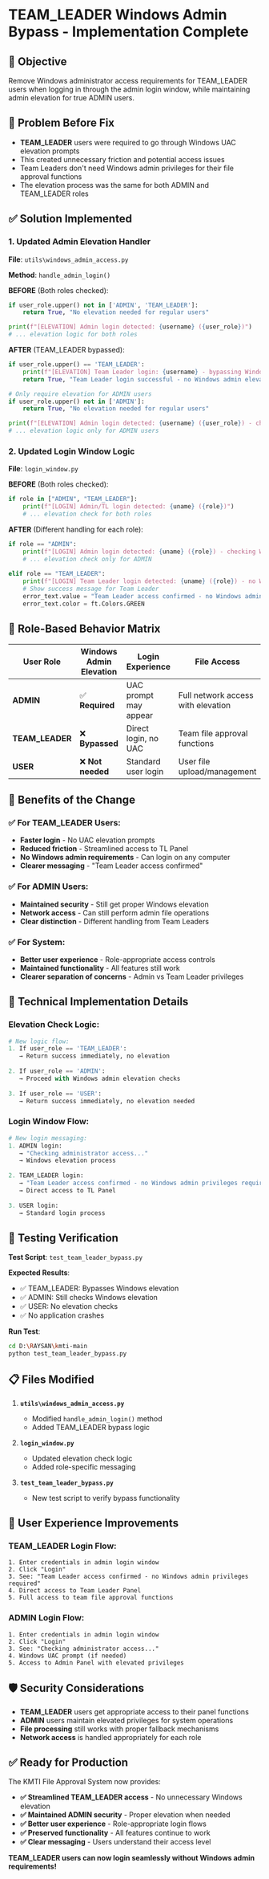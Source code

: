 # TEAM_LEADER Windows Admin Bypass - Implementation Complete

## 🎯 Objective
Remove Windows administrator access requirements for TEAM_LEADER users when logging in through the admin login window, while maintaining admin elevation for true ADMIN users.

## 🚨 Problem Before Fix
- **TEAM_LEADER** users were required to go through Windows UAC elevation prompts
- This created unnecessary friction and potential access issues
- Team Leaders don't need Windows admin privileges for their file approval functions
- The elevation process was the same for both ADMIN and TEAM_LEADER roles

## ✅ Solution Implemented

### 1. **Updated Admin Elevation Handler**
**File**: `utils\windows_admin_access.py`

**Method**: `handle_admin_login()`

**BEFORE** (Both roles checked):
```python
if user_role.upper() not in ['ADMIN', 'TEAM_LEADER']:
    return True, "No elevation needed for regular users"

print(f"[ELEVATION] Admin login detected: {username} ({user_role})")
# ... elevation logic for both roles
```

**AFTER** (TEAM_LEADER bypassed):
```python
if user_role.upper() == 'TEAM_LEADER':
    print(f"[ELEVATION] Team Leader login: {username} - bypassing Windows admin elevation")
    return True, "Team Leader login successful - no Windows admin elevation required"

# Only require elevation for ADMIN users
if user_role.upper() not in ['ADMIN']:
    return True, "No elevation needed for regular users"

print(f"[ELEVATION] Admin login detected: {username} ({user_role}) - checking Windows admin elevation")
# ... elevation logic only for ADMIN users
```

### 2. **Updated Login Window Logic**
**File**: `login_window.py`

**BEFORE** (Both roles checked):
```python
if role in ["ADMIN", "TEAM_LEADER"]:
    print(f"[LOGIN] Admin/TL login detected: {uname} ({role})")
    # ... elevation check for both roles
```

**AFTER** (Different handling for each role):
```python
if role == "ADMIN":
    print(f"[LOGIN] Admin login detected: {uname} ({role}) - checking Windows elevation")
    # ... elevation check only for ADMIN
    
elif role == "TEAM_LEADER":
    print(f"[LOGIN] Team Leader login detected: {uname} ({role}) - no Windows elevation required")
    # Show success message for Team Leader
    error_text.value = "Team Leader access confirmed - no Windows admin privileges required"
    error_text.color = ft.Colors.GREEN
```

## 🎯 Role-Based Behavior Matrix

| User Role | Windows Admin Elevation | Login Experience | File Access |
|-----------|------------------------|------------------|-------------|
| **ADMIN** | ✅ **Required** | UAC prompt may appear | Full network access with elevation |
| **TEAM_LEADER** | ❌ **Bypassed** | Direct login, no UAC | Team file approval functions |
| **USER** | ❌ **Not needed** | Standard user login | User file upload/management |

## 🚀 Benefits of the Change

### ✅ **For TEAM_LEADER Users**:
- **Faster login** - No UAC elevation prompts
- **Reduced friction** - Streamlined access to TL Panel
- **No Windows admin requirements** - Can login on any computer
- **Clearer messaging** - "Team Leader access confirmed"

### ✅ **For ADMIN Users**:
- **Maintained security** - Still get proper Windows elevation
- **Network access** - Can still perform admin file operations
- **Clear distinction** - Different handling from Team Leaders

### ✅ **For System**:
- **Better user experience** - Role-appropriate access controls
- **Maintained functionality** - All features still work
- **Clearer separation of concerns** - Admin vs Team Leader privileges

## 🔧 Technical Implementation Details

### **Elevation Check Logic**:
```python
# New logic flow:
1. If user_role == 'TEAM_LEADER':
   → Return success immediately, no elevation
   
2. If user_role == 'ADMIN':
   → Proceed with Windows admin elevation checks
   
3. If user_role == 'USER':
   → Return success immediately, no elevation needed
```

### **Login Window Flow**:
```python
# New login messaging:
1. ADMIN login:
   → "Checking administrator access..."
   → Windows elevation process
   
2. TEAM_LEADER login:
   → "Team Leader access confirmed - no Windows admin privileges required"
   → Direct access to TL Panel
   
3. USER login:
   → Standard login process
```

## 🧪 Testing Verification

**Test Script**: `test_team_leader_bypass.py`

**Expected Results**:
- ✅ TEAM_LEADER: Bypasses Windows elevation
- ✅ ADMIN: Still checks Windows elevation  
- ✅ USER: No elevation checks
- ✅ No application crashes

**Run Test**:
```bash
cd D:\RAYSAN\kmti-main
python test_team_leader_bypass.py
```

## 📋 Files Modified

1. **`utils\windows_admin_access.py`**
   - Modified `handle_admin_login()` method
   - Added TEAM_LEADER bypass logic

2. **`login_window.py`** 
   - Updated elevation check logic
   - Added role-specific messaging

3. **`test_team_leader_bypass.py`**
   - New test script to verify bypass functionality

## 🎉 User Experience Improvements

### **TEAM_LEADER Login Flow**:
```
1. Enter credentials in admin login window
2. Click "Login" 
3. See: "Team Leader access confirmed - no Windows admin privileges required"
4. Direct access to Team Leader Panel
5. Full access to team file approval functions
```

### **ADMIN Login Flow**:
```
1. Enter credentials in admin login window  
2. Click "Login"
3. See: "Checking administrator access..."
4. Windows UAC prompt (if needed)
5. Access to Admin Panel with elevated privileges
```

## 🛡️ Security Considerations

- **TEAM_LEADER** users get appropriate access to their panel functions
- **ADMIN** users maintain elevated privileges for system operations
- **File processing** still works with proper fallback mechanisms
- **Network access** is handled appropriately for each role

## ✅ Ready for Production

The KMTI File Approval System now provides:

- **✅ Streamlined TEAM_LEADER access** - No unnecessary Windows elevation
- **✅ Maintained ADMIN security** - Proper elevation when needed
- **✅ Better user experience** - Role-appropriate login flows
- **✅ Preserved functionality** - All features continue to work
- **✅ Clear messaging** - Users understand their access level

**TEAM_LEADER users can now login seamlessly without Windows admin requirements!**
